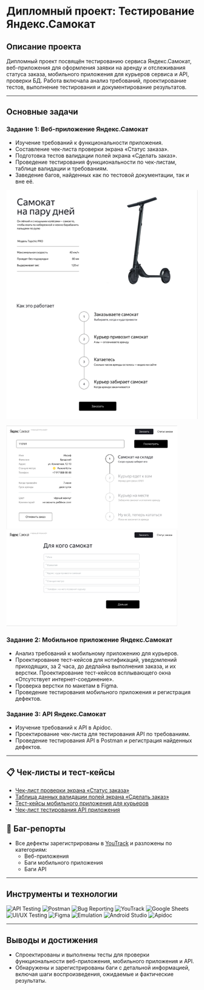 # Дипломный проект: Тестирование Яндекс.Самокат  

## Описание проекта  
Дипломный проект посвящён тестированию сервиса Яндекс.Самокат, веб-приложения для оформления заявки на аренду и отслеживания статуса заказа, мобильного приложения для курьеров сервиса и API, проверки БД. Работа включала анализ требований, проектирование тестов, выполнение тестирования и документирование результатов.  

---

## Основные задачи  
### Задание 1: Веб-приложение Яндекс.Самокат  
- Изучение требований к функциональности приложения.  
- Составление чек-листа проверки экрана «Статус заказа».  
- Подготовка тестов валидации полей экрана «Сделать заказ».  
- Проведение тестирования функциональности по чек-листам, таблице валидации и требованиям.  
- Заведение багов, найденных как по тестовой документации, так и вне её.

<img src="images/futer.png" alt="Основное окно приложения" width="600" height="auto">

<img src="images/order_status.png" alt="Экран выбора маршрута" width="450" height="auto"><img src="images/validation.png" alt="Экран выбора маршрута" width="450" height="auto">

### Задание 2: Мобильное приложение Яндекс.Самокат  
- Анализ требований к мобильному приложению для курьеров.  
- Проектирование тест-кейсов для нотификаций, уведомлений приходящих, за 2 часа, до дедлайна выполнения заказа, и их верстки. Проектирование тест-кейсов всплывающего окна «Отсутствует интернет-соединение». 
- Проверка верстки по макетам в Figma.  
- Проведение тестирования мобильного приложения и регистрация дефектов.  

### Задание 3: API Яндекс.Самокат  
- Изучение требований к API в Apidoc.  
- Проектирование чек-листа для тестирования API по требованиям.  
- Проведение тестирования API в Postman и регистрация найденных дефектов.  

---

## 📋 Чек-листы и тест-кейсы  
  
- [Чек-лист проверки экрана «Статус заказа»](https://docs.google.com/spreadsheets/d/1QYk_ev9dSPaQVn-vqiiOILUhacjORXog1MhGGM4SWVI/edit?gid=943703744#gid=943703744)  
- [Таблица данных валидации полей экрана «Сделать заказ»](https://docs.google.com/spreadsheets/d/1QYk_ev9dSPaQVn-vqiiOILUhacjORXog1MhGGM4SWVI/edit?gid=1540465171#gid=1540465171)  
- [Тест-кейсы мобильного приложения для курьеров](https://docs.google.com/spreadsheets/d/1QYk_ev9dSPaQVn-vqiiOILUhacjORXog1MhGGM4SWVI/edit?gid=424948590#gid=424948590)  
- [Чек-лист тестирования API приложения](https://docs.google.com/spreadsheets/d/1QYk_ev9dSPaQVn-vqiiOILUhacjORXog1MhGGM4SWVI/edit?gid=336872680#gid=336872680)  

## 🐞 Баг-репорты  
- Все дефекты зарегистрированы в [YouTrack](https://gospodarsky.youtrack.cloud/dashboard?id=529-3) и разложены по категориям:
  - Веб-приложения
  - Баги мобильного приложения  
  - Баги API

---

## Инструменты и технологии  
![API Testing](https://img.shields.io/badge/-API%20Testing-orange?style=for-the-badge&logo=api&logoColor=white)
![Postman](https://img.shields.io/badge/-Postman-f76935?style=for-the-badge&logo=postman&logoColor=white)
![Bug Reporting](https://img.shields.io/badge/-Bug%20Reporting-red?style=for-the-badge&logo=bug&logoColor=white)
![YouTrack](https://img.shields.io/badge/-YouTrack-0062CC?style=for-the-badge&logo=jetbrains&logoColor=white)
![Google Sheets](https://img.shields.io/badge/-Google%20Sheets-34A853?style=for-the-badge&logo=googlesheets&logoColor=white)  
![UI/UX Testing](https://img.shields.io/badge/-UI/UX%20Testing-purple?style=for-the-badge&logo=figma&logoColor=white)
![Figma](https://img.shields.io/badge/-Figma-F24E1E?style=for-the-badge&logo=figma&logoColor=white)
![Emulation](https://img.shields.io/badge/-Emulation-grey?style=for-the-badge&logo=android&logoColor=white)
![Android Studio](https://img.shields.io/badge/-Android%20Studio-3DDC84?style=for-the-badge&logo=androidstudio&logoColor=white)
![Apidoc](https://img.shields.io/badge/-Apidoc-005C99?style=for-the-badge&logo=readthedocs&logoColor=white)

---

## Выводы и достижения  
- Спроектированы и выполнены тесты для проверки функциональности веб-приложения, мобильного приложения и API.  
- Обнаружены и зарегистрированы баги с детальной информацией, включая шаги воспроизведения, ожидаемые и фактические результаты.

